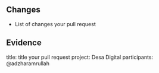 ## Changes

- List of changes your pull request

## Evidence
title: title your pull request
project: Desa Digital
participants: @adzharamrullah
